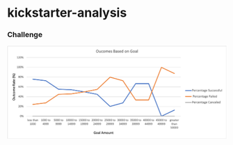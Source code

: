 # kickstarter-analysis

### Challenge

![Outcomes Based On Goal](https://github.com/SladeMahoney/kickstarter-analysis/blob/master/Outcomes%20Based%20On%20Goal%20Challenge.png)

